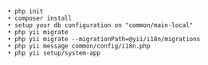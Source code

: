    • php init
    • composer install
    • setup your db configuration on "common/main-local" 
    • php yii migrate     
    • php yii migrate --migrationPath=@yii/i18n/migrations
    • php yii message common/config/i18n.php
    • php yii setup/system-app
